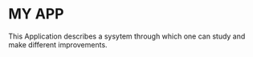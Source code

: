 # MY APP
This Application describes a sysytem through which one can study and make different improvements.